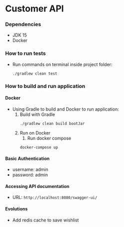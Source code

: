# Customer API


### Dependencies
* JDK 15
* Docker

### How to run tests
* Run commands on terminal inside project folder:
    ```
    ./gradlew clean test
    ```
    
### How to build and run application    

   
#### Docker
* Using Gradle to build and Docker to run application:
    1. Build with Gradle
        ```
        ./gradlew clean build bootJar
       ```
    2. Run on Docker
        1. Run docker compose
        ```
        docker-compose up
        ```
    

#### Basic Authentication
- username: admin
- password: admin    
    
#### Accessing API documentation
* URL: `http://localhost:8080/swagger-ui/`

#### Evolutions
* Add redis cache to save wishlist

            
    
